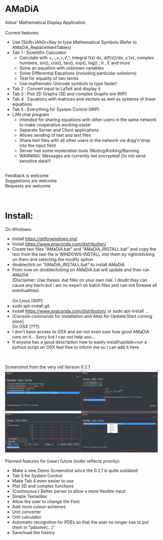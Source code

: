 # AMaDiA
Astus' Mathematical Display Application<br/><br/>
Current features:<br/>
 * Use (Shift+)AltGr+Key to type Mathematical Symbols (Refer to AMaDiA_ReplacementTables)<br/>
 * Tab 1 : Scientific Calculator<br/>
   * Calculate with +,-,×,÷,√,^, Integral f(x) dx, d(f(x))/dx, y'(x), complex numbers, sin(), cos(), tan(), exp(), log() , π , E and more<br/>
   * Solve an equation with unknown variables<br/>
   * Solve Differential Equations (including particular solutions)<br/>
   * Test for equality of two terms<br/>
   * Use mathematic Unicode symbols to type faster!<br/>
 * Tab 2 : Convert input to LaTeX and display it<br/>
 * Tab 3 : Plot 2D Graphs (3D and complex Graphs are WIP)<br/>
 * Tab 4 : Equations with matrices and vectors as well as systems of linear equations<br/>
 * Tab 5 : Everything for System Control (WIP)<br/>
 * LAN chat program<br/>
   * Intended for sharing equations with other users in the same network to make cooperative working easier<br/>
   * Separate Server and Client applications<br/>
   * Allows sending of text and text files<br/>
   * Share text files with all other users in the network via drag'n'drop into the input field<br/>
   * Server has some moderation tools (Muting/Kicking/Banning<br/>
   * WARNING: Messages are currently not encrypted! Do not send sensitive data!!!<br/>
<br/>
Feedback is welcome<br/>
Suggestions are welcome<br/>
Requests are welcome<br/>
<br/><br/>

# Install:
On Windows:<br/>
 * Install https://gitforwindows.org/<br/>
 * Install https://www.anaconda.com/distribution/<br/>
 * Create two files "AMaDiA.bat" and "AMaDiA_INSTALL.bat" and copy the text from the two file in WINDOWS-INSTALL into them by rightcklicking on them and selecting the modify option<br/>
 * doubleclick on "AMaDiA_INSTALL.bat" to install AMaDiA<br/>
 * From now on doubleclicking on AMaDiA.bat will update and then run AMaDiA<br/>
(Disclaimer: Use theses .bat files on your own risk. I doubt they can cause any harm but i am no expert on batch files and can not foresee all eventualities)<br/><br/>
On Linux [WIP]:<br/>
 * sudo apt-install git<br/>
 * Install https://www.anaconda.com/distribution/ or sudo apt-install ...<br/>
 * [Console commands for installation and Alias for Update/Start coming soon]<br/>
On OSX [???]:<br/>
 * I don't have access to OSX and am not even sure how good AMaDiA runs on it... Sorry but I can not help you...<br/>
 * If anyone has a good description how to easily install/update+run a python script on OSX feel free to inform me so I can add it here<br/>

<br/><br/>
Screenshot from the very old Version 0.2.1<br/>
<img src="/AMaDiA v0.2.1 Demo.png" alt="Demo Picture"/>
<br/><br/>
Planned features for (near) future (order reflects priority):<br/>
- Make a new Demo Screenshot since the 0.2.1 is quite outdated<br/>
- Tab 5 for System Control<br/>
- Make Tab 4 even easier to use<br/>
- Plot 3D and complex functions<br/>
- (Continuous:) Better parser to allow a more flexible input<br/>
- Simple Texteditor<br/>
- Allow the user to change the Font<br/>
- Add more colour-schemes<br/>
- Unit converter<br/>
- Unit calculator<br/>
- Automatic recognition for PDEs so that the user no longer has to put them in "pdsolve(...)"<br/>
- Save/load the history<br/>
